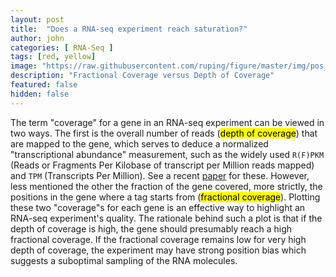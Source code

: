 ```yaml
---
layout: post
title:  "Does a RNA-seq experiment reach saturation?"
author: john
categories: [ RNA-Seq ]
tags: [red, yellow]
image: "https://raw.githubusercontent.com/ruping/figure/master/img/pos_tag.png"
description: "Fractional Coverage versus Depth of Coverage"
featured: false
hidden: false
---
```


The term "coverage" for a gene in an RNA-seq experiment can be viewed in two ways. The first is the overall number of reads (<mark>depth of coverage</mark>) that are mapped to the gene, which serves to deduce a normalized "transcriptional abundance" measurement, such as the widely used `R(F)PKM` (Reads or Fragments Per Kilobase of transcript per Million reads mapped) and `TPM` (Transcripts Per Million). See a recent [paper](https://rnajournal.cshlp.org/content/early/2020/04/13/rna.074922.120) for these. However, less mentioned the other the fraction of the gene covered, more strictly, the positions in the gene where a tag starts from (<mark>fractional coverage</mark>). Plotting these two "coverage"s for each gene is an effective way to highlight an RNA-seq experiment's quality. The rationale behind such a plot is that if the depth of coverage is high, the gene should presumably reach a high fractional coverage. If the fractional coverage remains low for very high depth of coverage, the experiment may have strong position bias which suggests a suboptimal sampling of the RNA molecules. 

<!--
#### How to use?

It's actually really simple! Add the rating in your YAML front matter. It also supports halfs:

```html
---
layout: post
title:  "Inception Movie"
author: john
categories: [ Jekyll, tutorial ]
tags: [red, yellow]
image: assets/images/11.jpg
description: "My review of Inception movie. Actors, directing and more."
rating: 4.5
---
```
-->
